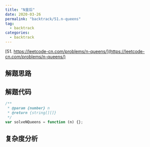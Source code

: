 ```yaml
---
title: "N皇后"
date: 2020-03-26
permalink: "backtrack/51.n-queens"
tag:
  - backtrack
categories:
  - backtrack
---
```


[51. https://leetcode-cn.com/problems/n-queens/](https://leetcode-cn.com/problems/n-queens/)

## 解题思路

## 解题代码

```js
/**
 * @param {number} n
 * @return {string[][]}
 */
var solveNQueens = function (n) {};
```

## 复杂度分析
